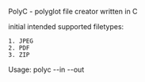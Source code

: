 PolyC - polyglot file creator written in C

initial intended supported filetypes:

	1. JPEG
	2. PDF
	3. ZIP

Usage: polyc --in <file1> <file2> <file3> --out <output> 



